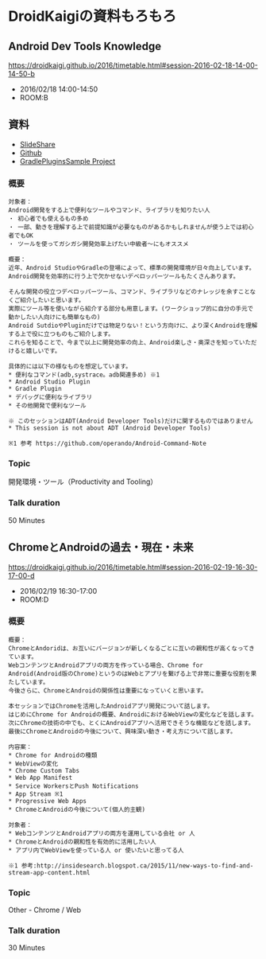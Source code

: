 # DroidKaigiの資料もろもろ

## Android Dev Tools Knowledge

https://droidkaigi.github.io/2016/timetable.html#session-2016-02-18-14-00-14-50-b

* 2016/02/18 14:00-14:50
* ROOM:B

## 資料

* [SlideShare](http://www.slideshare.net/shinobuokano7/android-dev-tools-knowledge)
* [Github](https://github.com/operando/DroidKaigi/tree/master/2016/android_dev_tools_knowledge)
* [GradlePluginsSample Project](https://github.com/operando/GradlePluginsSample)

### 概要

```
対象者：
Android開発をする上で便利なツールやコマンド、ライブラリを知りたい人
・ 初心者でも使えるもの多め
・ 一部、動きを理解する上で前提知識が必要なものがあるかもしれませんが使う上では初心者でもOK
・ ツールを使ってガシガシ開発効率上げたい中級者〜にもオススメ

概要：
近年、Android StudioやGradleの登場によって、標準の開発環境が日々向上しています。
Android開発を効率的に行う上で欠かせないデベロッパーツールもたくさんあります。

そんな開発の役立つデベロッパーツール、コマンド、ライブラリなどのナレッジを余すことなくご紹介したいと思います。
実際にツール等を使いながら紹介する部分も用意します。(ワークショップ的に自分の手元で動かしたい人向けにも簡単なもの)
Android SutdioやPluginだけでは物足りない！という方向けに、より深くAndroidを理解する上で役に立つものもご紹介します。
これらを知ることで、今まで以上に開発効率の向上、Android楽しさ・奥深さを知っていただけると嬉しいです。

具体的には以下の様なものを想定しています。
* 便利なコマンド(adb,systrace。adb関連多め) ※1
* Android Studio Plugin
* Gradle Plugin
* デバッグに便利なライブラリ
* その他開発で便利なツール

※ このセッションはADT(Android Developer Tools)だけに関するものではありません
* This session is not about ADT (Android Developer Tools)

※1 参考 https://github.com/operando/Android-Command-Note
```

### Topic

開発環境・ツール（Productivity and Tooling）

### Talk duration

50 Minutes


## ChromeとAndroidの過去・現在・未来

https://droidkaigi.github.io/2016/timetable.html#session-2016-02-19-16-30-17-00-d

* 2016/02/19 16:30-17:00
* ROOM:D

### 概要

```
概要：
ChromeとAndoridは、お互いにバージョンが新しくなるごとに互いの親和性が高くなってきています。
WebコンテンツとAndroidアプリの両方を作っている場合、Chrome for Android(Android版のChrome)というのはWebとアプリを繋げる上で非常に重要な役割を果たしています。
今後さらに、ChromeとAndroidの関係性は重要になっていくと思います。

本セッションではChromeを活用したAndroidアプリ開発について話します。
はじめにChrome for Androidの概要、AndroidにおけるWebViewの変化などを話します。
次にChromeの技術の中でも、とくにAndroidアプリへ活用できそうな機能などを話します。
最後にChromeとAndroidの今後について、興味深い動き・考え方について話します。

内容案：
* Chrome for Androidの種類
* WebViewの変化
* Chrome Custom Tabs
* Web App Manifest
* Service WorkersとPush Notifications
* App Stream ※1
* Progressive Web Apps
* ChromeとAndroidの今後について(個人的主観)

対象者：
* WebコンテンツとAndroidアプリの両方を運用している会社 or 人
* ChromeとAndroidの親和性を有効的に活用したい人
* アプリ内でWebViewを使っている人 or 使いたいと思ってる人

※1 参考:http://insidesearch.blogspot.ca/2015/11/new-ways-to-find-and-stream-app-content.html
```

### Topic

Other - Chrome / Web

### Talk duration

30 Minutes
